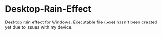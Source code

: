 # Desktop-Rain-Effect
Desktop rain effect for Windows. 
Executable file (.exe) hasn't been created yet due to issues with my device.
